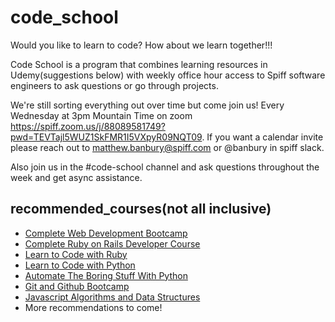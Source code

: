 # code_school

Would you like to learn to code? How about we learn together!!!

Code School is a program that combines learning resources in Udemy(suggestions below) with weekly office hour access to Spiff software engineers to ask questions or go through projects.

We're still sorting everything out over time but come join us! Every Wednesday at 3pm Mountain Time on zoom https://spiff.zoom.us/j/88089581749?pwd=TEVTajl5WUZ1SkFMR1I5VXpyR09NQT09. If you want a calendar invite please reach out to matthew.banbury@spiff.com or @banbury in spiff slack.

Also join us in the #code-school channel and ask questions throughout the week and get async assistance.

## recommended_courses(not all inclusive)
  - [Complete Web Development Bootcamp](https://spiff.udemy.com/course/the-complete-web-development-bootcamp/)
  - [Complete Ruby on Rails Developer Course](https://spiff.udemy.com/course/the-complete-ruby-on-rails-developer-course/)
  - [Learn to Code with Ruby](https://spiff.udemy.com/course/learn-to-code-with-ruby-lang/)
  - [Learn to Code with Python](https://spiff.udemy.com/course/learn-to-code-with-python/)
  - [Automate The Boring Stuff With Python](https://spiff.udemy.com/course/automate/)
  - [Git and Github Bootcamp](https://spiff.udemy.com/course/git-and-github-bootcamp/)
  - [Javascript Algorithms and Data Structures](https://spiff.udemy.com/course/js-algorithms-and-data-structures-masterclass/)
  - More recommendations to come!
